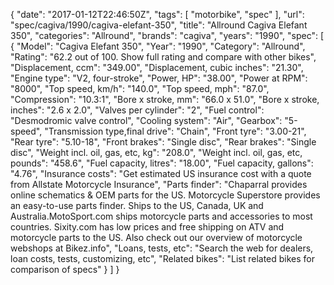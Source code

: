 {
    "date": "2017-01-12T22:46:50Z",
    "tags": [
        "motorbike",
        "spec"
    ],
    "url": "spec\/cagiva\/1990\/cagiva-elefant-350",
    "title": "Allround Cagiva Elefant 350",
    "categories": "Allround",
    "brands": "cagiva",
    "years": "1990",
    "spec": [
        {
            "Model": "Cagiva Elefant 350",
            "Year": "1990",
            "Category": "Allround",
            "Rating": "62.2 out of 100. Show full rating and compare with other bikes",
            "Displacement, ccm": "349.00",
            "Displacement, cubic inches": "21.30",
            "Engine type": "V2, four-stroke",
            "Power, HP": "38.00",
            "Power at RPM": "8000",
            "Top speed, km\/h": "140.0",
            "Top speed, mph": "87.0",
            "Compression": "10.3:1",
            "Bore x stroke, mm": "66.0 x 51.0",
            "Bore x stroke, inches": "2.6 x 2.0",
            "Valves per cylinder": "2",
            "Fuel control": "Desmodromic valve control",
            "Cooling system": "Air",
            "Gearbox": "5-speed",
            "Transmission type,final drive": "Chain",
            "Front tyre": "3.00-21",
            "Rear tyre": "5.10-18",
            "Front brakes": "Single disc",
            "Rear brakes": "Single disc",
            "Weight incl. oil, gas, etc, kg": "208.0",
            "Weight incl. oil, gas, etc, pounds": "458.6",
            "Fuel capacity, litres": "18.00",
            "Fuel capacity, gallons": "4.76",
            "Insurance costs": "Get estimated US insurance cost with a quote from Allstate Motorcycle Insurance",
            "Parts finder": "Chaparral provides online schematics & OEM parts for the US.   Motorcycle Superstore provides an easy-to-use parts finder. Ships to the US, Canada, UK and Australia.MotoSport.com ships motorcycle parts and accessories to most countries.    Sixity.com has low prices and free shipping on ATV and motorcycle parts to the US. Also check out our overview of motorcycle webshops at Bikez.info",
            "Loans, tests, etc": "Search the web for dealers, loan costs, tests, customizing, etc",
            "Related bikes": "List related bikes for comparison of specs"
        }
    ]
}